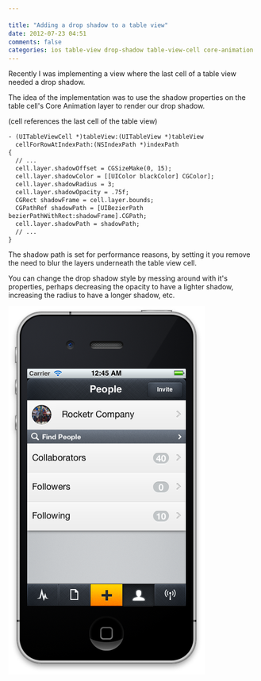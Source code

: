 ```yaml
---

title: "Adding a drop shadow to a table view"
date: 2012-07-23 04:51
comments: false
categories: ios table-view drop-shadow table-view-cell core-animation
---
```


Recently I was implementing a view where the last
cell of a table view needed a drop shadow.

The idea of the implementation was to use the shadow properties on the
table cell's Core Animation layer to render our drop shadow. 

(cell references the last cell of the table view)
```
- (UITableViewCell *)tableView:(UITableView *)tableView
  cellForRowAtIndexPath:(NSIndexPath *)indexPath
{
  // ...
  cell.layer.shadowOffset = CGSizeMake(0, 15);
  cell.layer.shadowColor = [[UIColor blackColor] CGColor];
  cell.layer.shadowRadius = 3;
  cell.layer.shadowOpacity = .75f;
  CGRect shadowFrame = cell.layer.bounds;
  CGPathRef shadowPath = [UIBezierPath bezierPathWithRect:shadowFrame].CGPath;
  cell.layer.shadowPath = shadowPath;
  // ...
}
```

The shadow path is set for performance reasons, by setting it you remove the
need to blur the layers underneath the table view cell.

You can change the drop shadow style by messing around with it's properties,
perhaps decreasing the opacity to have a lighter shadow, increasing the radius
to have a longer shadow, etc.

<img src="images/people-list-view.png">

